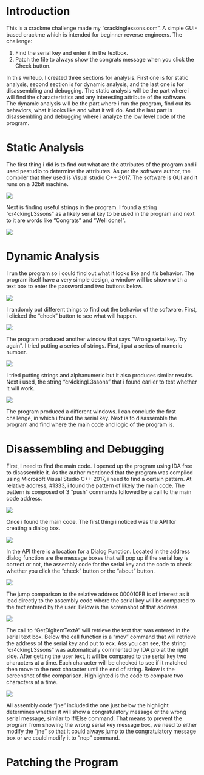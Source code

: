 # Introduction
This is a crackme challenge made my “crackinglessons.com”. A simple GUI-based crackme which is intended for beginner reverse engineers.
The challenge:
1. Find the serial key and enter it in the textbox.
2. Patch the file to always show the congrats message when you click the Check button.

In this writeup, I created three sections for analysis. First one is for static analysis, second section is for dynamic analysis, and the last one is for disassembling and debugging. The static analysis will be the part where i will find the characteristics and any interesting attribute of the software. 
The dynamic analysis will be the part where i run the program, find out its behaviors, what it looks like and what it will do.
And the last part is disassembling and debugging where i analyze the low level code of the program.

# Static Analysis
The first thing i did is to find out what are the attributes of the program and i used pestudio to determine the attributes. As per the software author, the compiler that they used is Visual studio C++ 2017. The software is GUI and it runs on a 32bit machine.

![](images/figure1.png)

Next is finding useful strings in the program. I found a string “cr4ckingL3ssons” as a likely serial key to be used in the program and next to it are words like “Congrats” and “Well done!”.

![](images/figure2.png)

# Dynamic Analysis
I run the program so i could find out what it looks like and it’s behavior. The program itself have a very simple design, a window will be shown with a text box to enter the password and two buttons below.

![](images/figure3.png)

I randomly put different things to find out the behavior of the software. First, i clicked the “check” button to see what will happen.

![](images/figure4.png)

The program produced another window that says “Wrong serial key. Try again”. I tried putting a series of strings. First, i put a series of numeric number.

![](images/figure5.png)

I tried putting strings and alphanumeric but it also produces similar results. Next i used, the string “cr4ckingL3ssons” that i found earlier to test whether it will work.

![](images/figure6.png)

The program produced a different windows. I can conclude the first challenge, in which i found the serial key. Next is to disassemble the program and find where the main code and logic of the program is.

# Disassembling and Debugging
First, i need to find the main code. I opened up the program using IDA free to disassemble it. As the author mentioned that the program was compiled using Microsoft Visual Studio C++ 2017, i need to find a certain pattern. At relative address, #1333, i found the pattern of likely the main code. The pattern is composed of 3 “push” commands followed by a call to the main code address.

![](images/figure7.png)

Once i found the main code. The first thing i noticed was the API for creating a dialog box.

![](images/figure8.png)

In the API there is a location for a Dialog Function. Located in the address dialog function are the message boxes that will pop up if the serial key is correct or not, the assembly code for the serial key and the code to check whether you click the “check” button or the “about” button. 

![](images/figure9.png)

The jump comparison to the relative address 000010FB is of interest as it lead directly to the assembly code where the serial key will be compared to the text entered by the user. Below is the screenshot of that address.

![](images/figure10.png)

The call to “GetDlgItemTextA” will retrieve the text that was entered in the serial text box. Below the call function is a “mov” command that will retrieve the address of the serial key and put to ecx. Ass you can see, the string “cr4ckingL3ssons” was automatically commented by IDA pro at the right side.
After getting the user text, it will be compared to the serial key two characters at a time. Each character will be checked to see if it matched then move to the next character until the end of string. Below is the screenshot of the comparison. Highlighted is the code to compare two characters at a time.

![](images/figure11.png)

All assembly code “jne” included the one just below the highlight determines whether it will show a congratulatory message or the wrong serial message, similar to If/Else command. That means to prevent the program from showing the wrong serial key message box, we need to either modify the “jne” so that it could always jump to the congratulatory message box or we could modify it to “nop” command.

# Patching the Program

